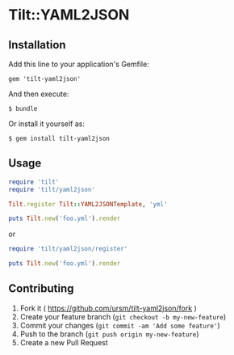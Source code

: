 # Tilt::YAML2JSON

## Installation

Add this line to your application's Gemfile:

    gem 'tilt-yaml2json'

And then execute:

    $ bundle

Or install it yourself as:

    $ gem install tilt-yaml2json

## Usage

``` ruby
require 'tilt'
require 'tilt/yaml2json'

Tilt.register Tilt::YAML2JSONTemplate, 'yml'

puts Tilt.new('foo.yml').render
```

or

``` ruby
require 'tilt/yaml2json/register'

puts Tilt.new('foo.yml').render
```

## Contributing

1. Fork it ( https://github.com/ursm/tilt-yaml2json/fork )
2. Create your feature branch (`git checkout -b my-new-feature`)
3. Commit your changes (`git commit -am 'Add some feature'`)
4. Push to the branch (`git push origin my-new-feature`)
5. Create a new Pull Request
